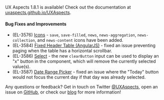 UX Aspects 1.8.1 is available! Check out the documentation at [uxaspects.github.io/UXAspects](https://uxaspects.github.io/UXAspects).

#### Bug Fixes and Improvements
* (EL-3576) [Icons](https://uxaspects.github.io/UXAspects/#/css/icons#ux-icons) - `save`, `save-filled`, `news`, `news-aggregation`, `news-collection`, and `news-content` icons have been added.
* (EL-3584) [Fixed Header Table (AngularJS)](https://uxaspects.github.io/UXAspects/#/components/tables#fixed-header-table-ng1) - fixed an issue preventing paging when the table has a horizontal scrollbar.
* (EL-3586) [Select](https://uxaspects.github.io/UXAspects/#/components/select#select) - the new `clearButton` input can be used to display an "x" button in the component, which will remove the currently selected value(s).
* (EL-3587) [Date Range Picker](https://uxaspects.github.io/UXAspects/#/components/date-time-picker#date-range-picker) - fixed an issue where the "Today" button would not focus the current day if that day was already selected.

Any questions or feedback? Get in touch on Twitter [@UXAspects](https://twitter.com/UXAspects), open an issue on [GitHub](https://github.com/UXAspects/UXAspects/issues), or check our [blog](https://uxaspects.github.io/UXAspects/#/blog) for more information!
